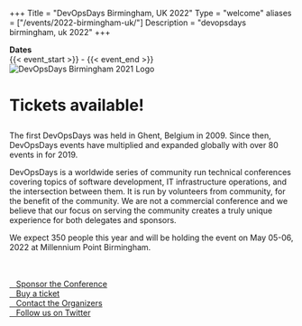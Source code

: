 +++
Title = "DevOpsDays Birmingham, UK 2022"
Type = "welcome"
aliases = ["/events/2022-birmingham-uk/"]
Description = "devopsdays birmingham, uk 2022"
+++

<!-- <div style="text-align:center;">
  {{< event_logo >}}
</div> -->

<div class = "row">
  <div class = "col-md-2">
    <strong>Dates</strong>
  </div>
  <div class = "col-md-8">
    {{< event_start >}} - {{< event_end >}}
  </div>
</div>


<div class="row">
  <div class="col-md-4">
    <img alt="DevOpsDays Birmingham 2021 Logo" src="/events/2022-birmingham-uk/logo.png" class="img-fluid">
  </div>

  <div class="col-md-7">
    <h1><p>Tickets available!</p></h1>
    <p>The first DevOpsDays was held in Ghent, Belgium in 2009. Since then, DevOpsDays events have multiplied and expanded globally with over 80 events in for 2019.</p>
    <p>DevOpsDays is a worldwide series of community run technical conferences covering topics of software development, IT infrastructure operations, and the intersection between them. It is run by volunteers from community, for the benefit of the community.
      We are not a commercial conference and we believe that our focus on serving the community creates a truly unique experience for both delegates and sponsors.
    </p>
    <p>We expect 350 people this year and will be holding the event on May 05-06, 2022 at Millennium Point Birmingham.</p>
    <br/>
    <br/>
    <div class="d-flex flex-row">
      <div class="col-md-12">
        <div class="p-2">
          <a class="btn btn-secondary btn-block" href="/events/2022-birmingham-uk/sponsor"> <i class="fa fa-money fa-lg"></i>&nbsp;&nbsp;&nbsp;Sponsor the Conference</a>
        </div>
        <!-- 
        <div class="p-2">
          <a class="btn btn-secondary btn-block" href="/events/2022-birmingham-uk/program" rel="noopener"> <i class="fa fa-file-o fa-lg"></i>&nbsp;&nbsp;&nbsp;Program</a>
        </div>
        -->
        <div class="p-2">
          <a class="btn btn-secondary btn-block" href="https://ti.to/tech-events-birmingham/devopsdays-birmingham-uk-2022" rel="noopener"> <i class="fa fa-ticket fa-lg"></i>&nbsp;&nbsp;&nbsp;Buy a ticket</a>
        </div>
        <div class="p-2">
          <a class="btn btn-secondary btn-block" href="/events/2022-birmingham-uk/contact"> <i class="fa fa-envelope-o fa-lg"></i>&nbsp;&nbsp;&nbsp;Contact the Organizers</a>
        </div>
        <div class="p-2">
          <a class="btn btn-secondary btn-block" href="https://twitter.com/devopsdaysbrum"> <i class="fa fa-twitter fa-lg"></i>&nbsp;&nbsp;&nbsp;Follow us on Twitter</a>
        </div>
      </div>
    </div>
</div>
</div>
